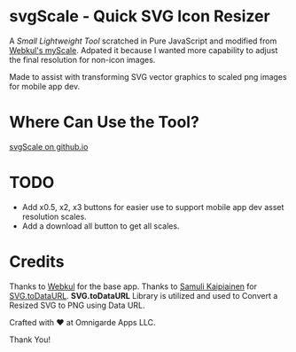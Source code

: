 # svgScale - Quick SVG Icon Resizer

A *Small Lightweight Tool* scratched in Pure JavaScript and modified from [Webkul's myScale](http://webkul.github.io/myscale). Adpated it because I wanted more capability to adjust the final resolution for non-icon images. 

Made to assist with transforming SVG vector graphics to scaled png images for mobile app dev.

# Where Can Use the Tool?
[svgScale on github.io](https://jeffylo94.github.io/svgScale/)

# TODO
- Add x0.5, x2, x3 buttons for easier use to support mobile app dev asset resolution scales.
- Add a download all button to get all scales.

# Credits
Thanks to [Webkul](https://github.com/webkul) for the base app.
Thanks to [Samuli Kaipiainen](https://github.com/sampumon) for [SVG.toDataURL](https://github.com/sampumon/SVG.toDataURL).
**SVG.toDataURL** Library is utilized and used to Convert a Resized SVG to PNG using Data URL.

Crafted with :hearts: at Omnigarde Apps LLC.

Thank You!
